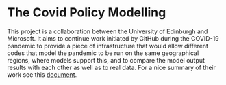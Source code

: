# The Covid Policy Modelling

This project is a collaboration between the University of Edinburgh and Microsoft. It aims to
continue work initiated by GitHub during the COVID-19 pandemic to provide a piece of
infrastructure that would allow different codes that model the pandemic to be run on the same geographical regions, 
where models support this, and to compare the model output results with each other as well as to
real data. For a nice summary of their work see this [document](https://github.com/covid-modeling/covid-model-evaluation/blob/main/how-predictive-are-models-of-covid-19.pdf).
